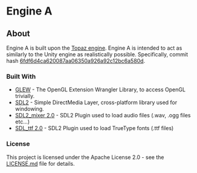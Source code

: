 # Engine A
## About

Engine A is built upon the [Topaz engine](https://github.com/Harrand/Topaz). Engine A is intended to act as similarly to the Unity engine as realistically possible. Specifically, commit hash [6fdf6d4ca620087aa06350a926a92c12bc6a580d](https://github.com/Harrand/Topaz/tree/6fdf6d4ca620087aa06350a926a92c12bc6a580d).

### Built With

* [GLEW](http://glew.sourceforge.net/) - The OpenGL Extension Wrangler Library, to access OpenGL trivially.
* [SDL2](https://www.libsdl.org/) - Simple DirectMedia Layer, cross-platform library used for windowing.
* [SDL2_mixer 2.0](https://www.libsdl.org/projects/SDL_mixer/) - SDL2 Plugin used to load audio files (.wav, .ogg files etc...)
* [SDL_ttf 2.0](https://www.libsdl.org/projects/SDL_ttf/) - SDL2 Plugin used to load TrueType fonts (.ttf files)

### License

This project is licensed under the Apache License 2.0 - see the [LICENSE.md](LICENSE.md) file for details.
